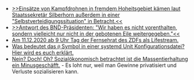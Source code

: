 * [>>Einsätze von Kampfdrohnen in fremdem Hoheitsgebiet kämen laut Staatssekretär Silberhorn außerdem in einer "Selbstverteidigungssituation" in Betracht.<<](https://blog.fefe.de/?ts=a1378269)
* [>>Antwort des BND-Präsidenten: "Wir haben es nicht vorenthalten, sondern vielleicht nur nicht in der gebotenen Eile weitergegeben."<<](https://blog.fefe.de/?ts=a137f885)
* [Am 11.12.2020 ab 9 Uhr Tag der Fernsehrat des ZDFs als Lifestream.](https://netzpolitik.org/2020/neues-aus-dem-fernsehrat-69-erstmals-virtuell-erstmals-per-livestream/)
* [Was bedeutet das `@` Symbol in einer systemd Unit Konfigurationsdatei? Hier wird es euch erklärt.](https://opensource.com/article/20/12/multiple-service-instances-systemctl)
* [Nein? Doch! Oh? Sozialökonomisch betrachtet ist die Massentierhaltung ein Minusgeschäfft.](https://netzfrauen.org/2020/12/07/agriculture/) - Es loht nur, weil man Gewinne privatisiert und Verluste sozialisieren kann.
